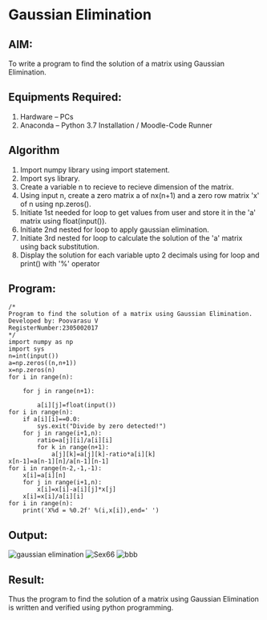 # Gaussian Elimination

## AIM:
To write a program to find the solution of a matrix using Gaussian Elimination.

## Equipments Required:
1. Hardware – PCs
2. Anaconda – Python 3.7 Installation / Moodle-Code Runner

## Algorithm
 1. Import numpy library using import statement.
 2. Import sys library.
 3. Create a variable n to recieve to recieve dimension of the matrix.
 4. Using input n, create a zero matrix a of nx(n+1) and a zero row matrix 'x' of n using np.zeros().
 5. Initiate 1st needed for loop to get values from user and store it in the 'a' matrix using float(input()).
 6. Initiate 2nd nested for loop to apply gaussian elimination.
 7. Initiate 3rd nested for loop to calculate the solution of the 'a' matrix using back substitution.
 8. Display the solution for each variable upto 2 decimals using for loop and print() with '%' operator
## Program:
```
/*
Program to find the solution of a matrix using Gaussian Elimination.
Developed by: Poovarasu V
RegisterNumber:2305002017 
*/
import numpy as np
import sys
n=int(input())
a=np.zeros((n,n+1))
x=np.zeros(n)
for i in range(n):
    
    for j in range(n+1):
        
        a[i][j]=float(input())
for i in range(n):
    if a[i][i]==0.0:
        sys.exit("Divide by zero detected!")
    for j in range(i+1,n):
        ratio=a[j][i]/a[i][i]
        for k in range(n+1):
            a[j][k]=a[j][k]-ratio*a[i][k]
x[n-1]=a[n-1][n]/a[n-1][n-1]
for i in range(n-2,-1,-1):
    x[i]=a[i][n]
    for j in range(i+1,n):
        x[i]=x[i]-a[i][j]*x[j]
    x[i]=x[i]/a[i][i]
for i in range(n):
    print('X%d = %0.2f' %(i,x[i]),end=' ')
```

## Output:
![gaussian elimination]()
![Sex66](https://github.com/Poovarasu8/Gaussian/assets/155505954/8f8862da-c449-4382-a656-9ef62a37fb87)
![bbb](https://github.com/Poovarasu8/Gaussian/assets/155505954/d311ac82-55e1-4c09-822e-90708286134b)



## Result:
Thus the program to find the solution of a matrix using Gaussian Elimination is written and verified using python programming.

